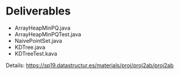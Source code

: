 # Deliverables

- ArrayHeapMinPQ.java
- ArrayHeapMinPQTest.java
- NaivePointSet.java
- KDTree.java
- KDTreeTest.kava

Details: https://sp19.datastructur.es/materials/proj/proj2ab/proj2ab
